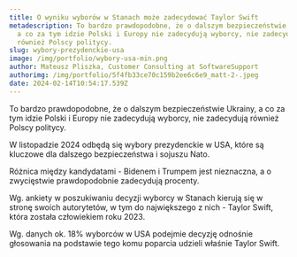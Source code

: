 ```yaml
---
title: O wyniku wyborów w Stanach może zadecydować Taylor Swift
metadescription: To bardzo prawdopodobne, że o dalszym bezpieczeństwie Ukrainy,
  a co za tym idzie Polski i Europy nie zadecydują wyborcy, nie zadecydują
  również Polscy politycy.
slug: wybory-prezydenckie-usa
image: /img/portfolio/wybory-usa-min.png
author: Mateusz Pliszka, Customer Consulting at SoftwareSupport
authorimg: /img/portfolio/5f4fb33ce70c159b2ee6c6e9_matt-2-.jpeg
date: 2024-02-14T10:54:17.539Z
---
```

To bardzo prawdopodobne, że o dalszym bezpieczeństwie Ukrainy, a co za tym idzie Polski i Europy nie zadecydują wyborcy, nie zadecydują również Polscy politycy.

W listopadzie 2024 odbędą się wybory prezydenckie w USA, które są kluczowe dla dalszego bezpieczeństwa i sojuszu Nato.

Różnica między kandydatami - Bidenem i Trumpem jest nieznaczna, a o zwycięstwie prawdopodobnie zadecydują procenty.

Wg. ankiety w poszukiwaniu decyzji wyborcy w Stanach kierują się w stronę swoich autorytetów, w tym do największego z nich - Taylor Swift, która została człowiekiem roku 2023.

Wg. danych ok. 18% wyborców w USA podejmie decyzję odnośnie głosowania na podstawie tego komu poparcia udzieli właśnie Taylor Swift.